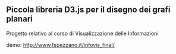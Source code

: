 ## Piccola libreria D3.js per il disegno dei grafi planari

Progetto relativo al corso di Visualizzazione delle Informazioni

demo: http://www.fspezzano.it/infovis_final/
